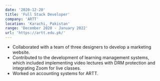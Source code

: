 ```yaml
---
date: '2020-12-20'
title: 'Full Stack Developer'
company: 'ARTT'
location: 'Karachi, Pakistan'
range: 'December 2020 - January 2022'
url: 'https://artt.edu.pk/'
---
```


- Collaborated with a team of three designers to develop a marketing website.
- Contributed to the development of learning management systems, which included implementing video lectures with DRM protection and integrating Zoom for live classes.
- Worked on accounting systems for ARTT.
